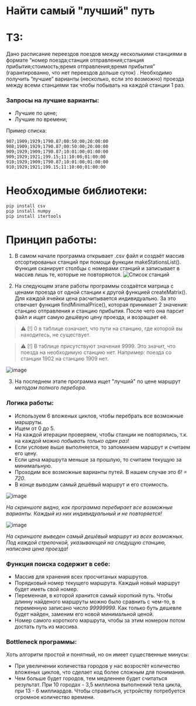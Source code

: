 # Найти самый "лучший" путь

# ТЗ:
Дано расписание переездов поездов между несколькими станциями в формате “номер поезда;станция отправления;станция прибытия;стоимость;время отправления;время прибытия” (гарантированно, что нет переездов дольше суток) . Необходимо получить “лучшие” варианты (несколько, если это возможно) проезда между всеми станциями так чтобы побывать на каждой станции 1 раз. 
### Запросы на лучшие варианты: 
+ Лучшие по цене; 
+ Лучшие по времени;

Пример списка:

```no-highlight
907;1909;1929;1790.87;00:50:00;20:00:00
908;1909;1929;1790.87;00:50:00;20:00:00
909;1929;1909;1790.87;10:01:00;01:00:00
909;1929;1921;199.15;11:10:00;01:00:00
910;1929;1909;1790.87;10:01:00;01:00:00
910;1929;1921;199.15;11:10:00;01:00:00
```

# Необходимые библиотеки:

```no-highlight
pip install csv
pip install numpy
pip install itertools
```

# Принцип работы:

1. В самом начале программа открывает .csv файл и создаёт массив отсортированых станций при помощи функции makeStationsList().
Функция сканирует столбцы с номерами станций и записывает в массив лишь те, которые не повторяются.
![Список станций](https://user-images.githubusercontent.com/47121348/174494631-659ddc2c-a46c-4814-a60e-b8b198013820.png)

2. На следующем этапе работы программы создаётся матрица с ценами проезда от одной станции к другой функцией createMatrix().
Для каждой ячейки цена расчитывается индивидуально. За это отвечает функция findMinimalPrice(), которая принимает 2 значения: станцию отправления и станцию прибытия.
После чего она парсит файл и ищет самую дешёвую цену проезда, и возращает её.

> :warning: [!] 0 в таблице означает, что пути на станцию, где которой вы находитесь, не существует.

> :warning: [!] В таблице присутствуют значения 9999. Это значит, что поезда на необходимую станцию нет.
Например: поезда со станции 1902 на станцию 1909 нет.

![image](https://user-images.githubusercontent.com/47121348/174495074-7e179c67-bb32-446e-8050-ea7d17a0bed0.png)

3. На последнем этапе программа ищет "лучший" по цене маршрут *методом полного перебора*.

### Логика работы:
+ Используем 6 вложеных циклов, чтобы перебрать все возможные маршруты.
+ Ищем от 0 до 5.
+ На каждой итерации проверяем, чтобы станции не повторялись, т.к. на каждой можно *побывать только один раз*!
+ Если условие выше выполняется, то запоминаем маршрут и считаем его цену.
+ Если цена маршрута меньше за прошлую, то считаем текущую за минимальную.
+ Проходим все возможные варианты путей. В нашем случае это *6! = 720*.
+ В конце выводим самый дешёвый маршрут и его стоимость.

![image](https://user-images.githubusercontent.com/47121348/174495622-3939f478-4b9d-4eb9-b0bd-e720e3f6d5d0.png)

*На скриншоте видно, как программа перебирает все возможные варианты. Каждый из них индивидуальный и не повторяется!*

![image](https://user-images.githubusercontent.com/47121348/174495451-cd60ddd5-2c30-4b64-87ce-c80bda805040.png)

*На скриншоте выведен самый дешёвый маршрут из всех возможных. Под каждой стрелочкой, указывающей на следущую станцию, написана цена проезда!*

### Функция поиска содержит в себе:
+ Массив для хранения всех просчитаных маршрутов.
+ Порядковый номер текущего маршрута. Каждый новый маршрут будет иметь свой номер.
+ Переменная, в которой хранится самый короткий путь. Чтобы длинну найденого маршруты можно было сравнить с чем-то, в переменную записано число *99999999*. Как только буть дешевле будет найден, заменим его новой минимальной ценой.
+ Номер самого короткого маршрута, чтобы за этим номером потом достать путь из массива.

### Bottleneck программы:

Хоть алгоритм  простой и понятный, но он имеет существенные минусы:
+ При увеличении количества городов у нас возростёт количество вложеных циклов, что сделает код более сложным для понимания.
+ Чем больше будет городов, тем медленнее будет считаться результат. При 10 городах - 3,5 миллиона выполнений тела цикла, при 13 - 6 миллиардов. Чтобы справиться, устройству потребуется огромное количество времени.

